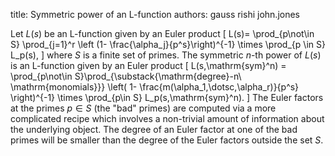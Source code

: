 title: Symmetric power of an L-function
authors:
    gauss
    rishi
    john.jones

Let $L(s)$ be an L-function given by an Euler product
    \[
    L(s)= \prod_{p\not\in S} \prod_{j=1}^r \left (1-
\frac{\alpha_j}{p^s}\right)^{-1} \times \prod_{p \in S} L_p(s),
   \]
where $S$ is a finite set of primes.  The  symmetric $n$-th power of $L(s)$ is an L-function given by an Euler product
    \[
    L(s,\mathrm{sym}^n) = \prod_{p\not\in S}\prod_{\substack{\mathrm{degree}-n\\ \mathrm{monomials}}} \left( 1-
\frac{m(\alpha_1,\dotsc,\alpha_r)}{p^s} \right)^{-1} \times
\prod_{p\in S} L_p(s,\mathrm{sym}^n).
    \]
The Euler factors at the primes $p\in S$ (the  "bad" primes) are computed via a more complicated recipe which involves a non-trivial amount of information about the underlying object.   The degree of an Euler factor at one of the bad primes will be smaller than the degree of the Euler factors outside the set $S.$
